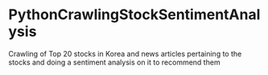 # PythonCrawlingStockSentimentAnalysis
Crawling of Top 20 stocks in Korea and news articles pertaining to the stocks and doing a sentiment analysis on it to recommend them
